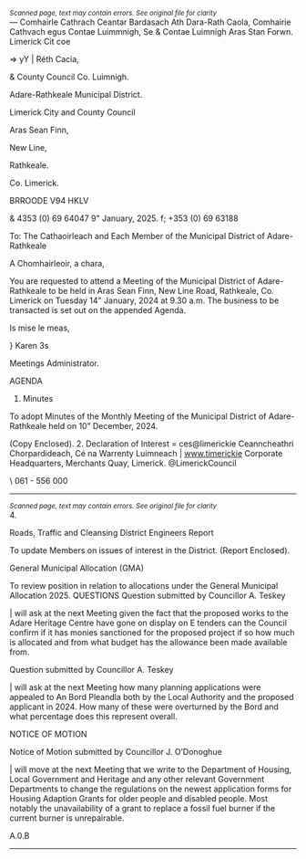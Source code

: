 *<small>Scanned page, text may contain errors. See original file for clarity</small>*  
_—_ Comhairle Cathrach Ceantar Bardasach Ath Dara-Rath Caola,
Comhairie Cathvach egus Contae Luimmnigh,
Se & Contae Luimnigh Aras Stan Forwn.
Limerick Cit coe

=> yY | Réth Cacia,

& County Council Co. Luimnigh.

Adare-Rathkeale Municipal District.

Limerick City and County Council

Aras Sean Finn,

New Line,

Rathkeale.

Co. Limerick.

BRROODE V94 HKLV

& 4353 (0) 69 64047
9" January, 2025. f; +353 (0) 69 63188

To: The Cathaoirleach and Each Member of the Municipal District of Adare-Rathkeale

A Chomhairleoir, a chara,

You are requested to attend a Meeting of the Municipal District of Adare-Rathkeale to be held in
Aras Sean Finn, New Line Road, Rathkeale, Co. Limerick on Tuesday 14" January, 2024 at 9.30
a.m. The business to be transacted is set out on the appended Agenda.

Is mise le meas,

}
Karen 3s

Meetings Administrator.

AGENDA

1. Minutes

To adopt Minutes of the Monthly Meeting of the Municipal District of Adare-Rathkeale held
on 10” December, 2024.

(Copy Enclosed).
2. Declaration of Interest
= ces@limerickie
Ceanncheathri Chorpardideach, Cé na Warrenty Luimneach | www.timerickie
Corporate Headquarters, Merchants Quay, Limerick. @LimerickCouncil

\ 061 - 556 000

---
*<small>Scanned page, text may contain errors. See original file for clarity</small>*  
4.

Roads, Traffic and Cleansing
District Engineers Report

To update Members on issues of interest in the District.
(Report Enclosed).

General Municipal Allocation (GMA)

To review position in relation to allocations under the General Municipal Allocation 2025.
QUESTIONS
Question submitted by Councillor A. Teskey

| will ask at the next Meeting given the fact that the proposed works to the Adare
Heritage Centre have gone on display on E tenders can the Council confirm if it has
monies sanctioned for the proposed project if so how much is allocated and from what
budget has the allowance been made available from.

Question submitted by Councillor A. Teskey

| will ask at the next Meeting how many planning applications were appealed to An Bord
Pleandla both by the Local Authority and the proposed applicant in 2024. How many of
these were overturned by the Bord and what percentage does this represent overall.

NOTICE OF MOTION

Notice of Motion submitted by Councillor J. O’Donoghue

| will move at the next Meeting that we write to the Department of Housing, Local
Government and Heritage and any other relevant Government Departments to change the
regulations on the newest application forms for Housing Adaption Grants for older people
and disabled people. Most notably the unavailability of a grant to replace a fossil fuel
burner if the current burner is unrepairable.

A.0.B

---
